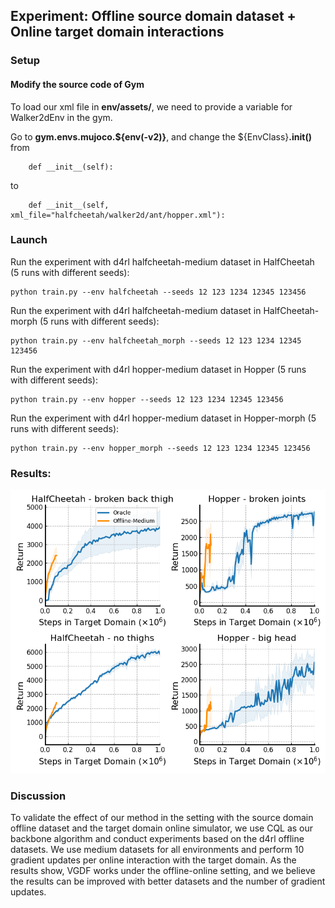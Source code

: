 ## Experiment: Offline source domain dataset + Online target domain interactions

### Setup

####  Modify the source code of Gym
To load our xml file in **env/assets/**, we need to provide a variable for Walker2dEnv in the gym.

Go to **gym.envs.mujoco.${env(-v2)}**, and change the ${EnvClass}**.__init__()** from 

```
    def __init__(self):
```

to

```
    def __init__(self, xml_file="halfcheetah/walker2d/ant/hopper.xml"):
```

### Launch

Run the experiment with d4rl halfcheetah-medium dataset in HalfCheetah (5 runs with different seeds):


```
python train.py --env halfcheetah --seeds 12 123 1234 12345 123456
```

Run the experiment with d4rl halfcheetah-medium dataset in HalfCheetah-morph (5 runs with different seeds):


```
python train.py --env halfcheetah_morph --seeds 12 123 1234 12345 123456
```

Run the experiment with d4rl hopper-medium dataset in Hopper (5 runs with different seeds):


```
python train.py --env hopper --seeds 12 123 1234 12345 123456
```

Run the experiment with d4rl hopper-medium dataset in Hopper-morph (5 runs with different seeds):


```
python train.py --env hopper_morph --seeds 12 123 1234 12345 123456
```


### Results:

<div align="left">
  <img src="https://github.com/dfoakdancj/value_guided_data_filtering/blob/master/offline_src_online_tar/LC_offline_oracle.png">
</div>



### Discussion

To validate the effect of our method in the setting with the source domain offline dataset and the target domain online simulator, we use CQL as our backbone algorithm and conduct experiments based on the d4rl offline datasets. We use medium datasets for all environments and perform 10 gradient updates per online interaction with the target domain. As the results show, VGDF works under the offline-online setting, and we believe the results can be improved with better datasets and the number of gradient updates.
